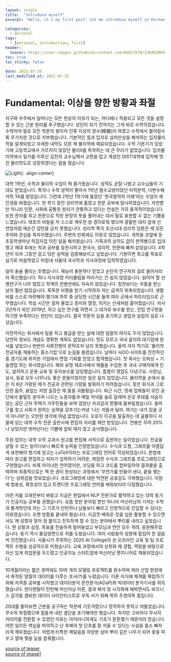 ```yaml
---
layout: single
title:  "Introduce myself"
excerpt: "Hello, it's my first post! Let me introduce myself in Korean.😂"

categories:
  - personal
tags:
  - [personal, introduction, first]
header:
  teaser: https://user-images.githubusercontent.com/66911578/126902864-aa72494a-106e-4443-8654-fb6238d5bda8.jpg
toc: true
toc_sticky: false
 
date: 2021-07-20
last_modified_at: 2021-07-25
---
```


# Fundamental: 이상을 향한 방황과 좌절
지구와 우주에서 일어나는 모든 현상의 이유가 되는, 어디에나 적용되고 모든 것을 설명할 수 있는 근본 원리를 추구했습니다. 성인이 되기 전까지는 그게 바로 수학이었습니다. 수학이야 말로 모든 학문의 왕이자 인류 지성의 정수(精髓)라 여겼고 수학에서 멀어질수록 무가치한 것으로 치부했습니다. 기본적인 힘과 입자로 삼라만상을 해석하는 입자물리학을 알게되었고 
자세한 내막도 모른 채 물리학에 매료되었습니다. 수학 기본기가 있었기에 고등학교에서 가르치지 않았던 물리Ⅱ를 독학하는 데 큰 무리가 없었습니다. 입자물리학에서 일가를 이루신 김진의 교수님께서 교편을 잡고 계셨던 GIST대학에 입학해 멋진 물리학도로 성장하겠다는 꿈을 꿨습니다.

![Light](https://user-images.githubusercontent.com/66911578/126903129-c5e4f8e2-c5dd-4540-9930-bdf95d0b64b7.jpg){: .align-center}

대학 1학년, 수학과 물리학 수업이 퍽 즐거웠습니다. 성적도 곧잘 나왔고 교수님들의 기대도 받았습니다. 특히나 수학 성적이 좋아서 1학년 필수교양이었던 미적분학, 다변수해석학 TA를 맡았습니다. 그런데 2학년 1학기에 들었던 '한국철학의 이해'라는 수업이 제 인생을 바꿨습니다. 한 학기 동안 성리학에 홀렸고 한문 공부에 탐닉하였습니다. 자연뿐만 아니라 인문, 
사회에 공통된 원리가 관통하고 있다는 언설은 가히 충격적이었습니다. 또한 한자를 외고 한문으로 적힌 문장의 뜻을 풀어내는 데서 말로 표현할 수 없는 기쁨을 느꼈습니다. 태초의 비밀을 저 스스로 깨우친 양 경이로워 했으며 광활한 대지 앞에 선 연암처럼 매순간 감탄을 금치 못했습니다. 성리학 특히 조선시대 성리학 담론은 제 모든 주의와 관심을 독차지했습니다. 
주변의 만류에도 아랑곳 않았습니다. 개학을 코앞에 둔 초등학생마냥 허겁지겁 닥친 일을 해치웠습니다. 가족과의 상의도 없이 현역병으로 입대했고 제대 후에는 학과 공부를 등한시하고 한국사, 성리학, 한문에 빠져 살았습니다. 4학년이 되자 그동안 갈고 닦은 실력을 검증해보이고 싶었습니다. 기왕이면 최고를 목표로 삼기로 마음먹었고 마침내 서울대 국사학과 석사과정에 
입학하였습니다.

일이 술술 풀리는 듯했습니다. 재능이 충분하다 믿었고 순탄히 연구자의 길로 들어서리라 확신했습니다. 허나 석사과정 커리큘럼을 따라가는 건 쉽지 않았습니다. 읽어야 할 선행연구가 너무 많았고 학계의 컨벤션에도 익숙지 않았습니다. 칭찬보다는 꾸중을 받는 날이 훨씬 많았습니다. 혹독한 비평을 받기 시작하자 저는 급격히 위축되었습니다. 생활비를 스스로 마련해야 했기에 
하루 중 상당한 시간을 들여 여러 곳에서 파트타임으로 근무했습니다. 학습 시간은 점차 줄었고 흥미와 열정, 의지는 산새처럼 흩어졌습니다. 석사 2년차가 되던 2019년, 하고 싶은 연구를 하면서 그 대가로 보수를 받는, 전업 연구원을 하기엔 부족하다는 판단이 섰습니다. 결국 학문의 길을 포기하고 생업과 실업의 길로 나섰습니다.

이전까지는 회사에서 일을 하고 봉급을 받는 삶에 대한 일말의 여지도 두지 않았습니다. 당연히 정보도 개념도 명확한 계획도 없었습니다. 멋도 모르고 국내 굴지의 대기업에 원서를 넣었으나 번번이 서류전형의 문턱조차 넘지 못했습니다. 울며 겨자 먹기로 '물리학 전공자를 채용하는 중소기업'으로 눈길을 돌렸습니다. 날마다 사OO 사이트를 전전하던 중 경기도에 위치한 기업에서 
면접 기회를 얻었고 합격했습니다. 첫 회사는 오퍼상 + 기술영업 하는 회사였습니다. 해외 유명 제조사에서 제품을 수입한 후 국내 구매자에게 인도, 설치하고 운용 교육 및 유지보수를 담당했습니다. 틈틈이 영업도 다녔구요. 사장님, 상사, 동료 모두 너무나도 좋은 분들이었지만 일은 쉽지 않았습니다. 물리학을 손에서 놓은 지 6년 가량된 제가 전공과 관련된 기량을 발휘하기 
어려웠습니다. 잦은 회식과 그로 인한 음주, 끝없는 지방 출장은 제 몸을 괴롭혔습니다. 퇴근 시간, 영세 업체들이 모인 공단에서 물밀듯 쏟아져 나오는 노동자들과 매일 저녁을 술로 달래며 온갖 추태를 서슴지 않는 공단 근처 주택가 거주민들을 보며 엄청난 자괴감과 환멸에 몸부림쳤습니다. 돌파구를 찾고 사회가 원하는 실력을 갖추기는커녕 '나는 저들과 달라. 여기는 내가 있을 
곳이 아니야!'는 오만한 생각에 여념 없었습니다. 오로지 이곳을 탈출하는 데 골몰하다 서울에 있는 대학 수학 전문 출판사에 편집자 자리를 제안 받았습니다. 연봉은 무려 20%나 낮았지만 벗어난다는 기쁨에 앞뒤 재지 않고 승낙했습니다.

주된 업무는 대학 수학 교과서 원고를 편집해 서적으로 출판하는 일이었습니다. 전공을 살릴 수 있는 일이다보니 빠르게 능력을 인정받았습니다. 수식과 도형, 그래프를 아름답게 표현해야 했기에 원고는 *LaTeX*이라는 프로그래밍 언어로 작성되었습니다. 문법에 따라 원고를 편집하고 저자가 입력하기 어려운, 복잡한 수식과 그래프를 프로그래밍으로 구현했습니다. 비록 마이너한 
언어였지만, 코딩을 하고 코드를 컴파일하여 결과물을 출력하며 최종적으로는 책 한 권이 완성되는 과정에서 '무언가를 만들어 낸다, 끝을 맺는다'는 성취감을 맛보았습니다. 프로그래밍에 대한 막연한 공포감도 극복했습니다. 이참에 범용성, 확장성이 있고 트렌디한 프로그래밍 언어를 배워보리라 다짐했습니다.

이런 저를 오래전부터 봐왔고 지금은 현업에서 NLP 전문가로 활약하고 있는 대학 동기가 인공지능 공부를 권했습니다. 요즘 핫한 분야일 뿐만 아니라 머신러닝의 기저는 수학과 통계학인데 저는 그 기초가 탄탄하니 남들보다 빠르고 안정적으로 진입할 수 있다는 이유였습니다. 오랜 방황을 끝내야 했습니다. 지금껏 배워온 것을 십분 활용할 수 있으면서도 제 성향과 맞아 정 붙이고 
진득하게 할 수 있는 분야에서 뿌리를 내리고 싶었습니다. 현 상황과 심정, 목표를 진솔하게 털어놓았고 부모님과 연인 모두 격려, 응원해주었습니다. 동기 역시 물심양면으로 저를 도왔습니다. 여러 사람들의 성원에 힘입어 한 걸음씩 전진했습니다. 서울시가 주최하는 2020 AI College의 온·오프라인 교육 및 팀 프로젝트 수행을 성공적으로 마쳤습니다. 교육 과정에서의 성취와 
제 경험, 역량을 바탕으로 자신 있게 취업문을 두드렸고 인공지능 스타트업에 머신러닝 엔지니어로 채용되었습니다.

10개월이라는 짧은 경력에도 10여 개의 모델링 프로젝트를 완수하며 여러 산업 현장에서 축적된 양질의 데이터를 다루는 호사(?)를 누렸습니다. 이론 지식에 체계를 확립하기 위해 자격증 공부를 시작했고 데이터분석 준전문가(ADsP)와 빅데이터 분석기사를 취득했습니다. 펀더멘탈이 탄탄해 머신러닝 이론, 결과 해석 및 시각화에 해박면서도 비즈니스 감각을 겸비한 데이터 
사이언티스트로 우뚝 서기 위해 목하 주경야독 중입니다.

20대를 돌아보면 근본을 궁구하는 학문에 기웃겨렸으나 정착하지 못하고 떠돌았습니다. 무수히 좌절했으며 힘들게 내린 결단을 포기해야만 했습니다. 하지만 고비마다 무사히 커리어를 전환할 수 있었던 이유는 아이러니하게도 기초가 튼튼했기 때문이라 믿습니다. 어떤 일이든 핵심을 파악하고 난 후에야 첫 단추를 잘 끼울 수 있다는 사실을 몸소 뼈저리게 깨우쳤습니다. 어렵게 터특한 
깨달음을 자양분 삼아 뿌리 깊은 나무가 되어 꽃을 피우고 열매 맺을 날을 꿉꿔봅니다.

[source of teaser](https://unsplash.com/photos/mMF16-JmpfQ?utm_source=unsplash&utm_medium=referral&utm_content=creditShareLink)  
[source of image1](https://unsplash.com/photos/_rmULTYorYQ?utm_source=unsplash&utm_medium=referral&utm_content=creditShareLink)